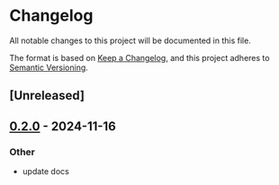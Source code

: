 # Changelog

All notable changes to this project will be documented in this file.

The format is based on [Keep a Changelog](https://keepachangelog.com/en/1.0.0/),
and this project adheres to [Semantic Versioning](https://semver.org/spec/v2.0.0.html).

## [Unreleased]

## [0.2.0](https://github.com/tailcallhq/tailcall-chunk/compare/v0.1.0...v0.2.0) - 2024-11-16

### Other

- update docs

